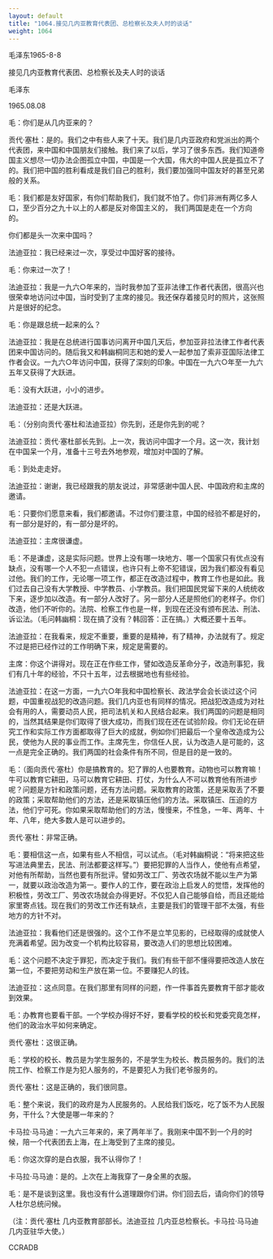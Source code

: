 ```yaml
---
layout: default
title: "1064.接见几内亚教育代表团、总检察长及夫人时的谈话"
weight: 1064
---
```


毛泽东1965-8-8

接见几内亚教育代表团、总检察长及夫人时的谈话

毛泽东

1965.08.08

毛：你们是从几内亚来的？

贡代·塞杜：是的。我们之中有些人来了十天。我们是几内亚政府和党派出的两个代表团，来中国和中国朋友们接触。我们来了以后，学习了很多东西。我们知道帝国主义想尽一切办法企图孤立中国，中国是一个大国，伟大的中国人民是孤立不了的。我们把中国的胜利看成是我们自己的胜利，我们要加强同中国友好的甚至兄弟般的关系。

毛：我们都是友好国家，有你们帮助我们，我们就不怕了。你们非洲有两亿多人口，至少百分之九十以上的人都是反对帝国主义的， 我们两国是走在一个方向的。

你们都是头一次来中国吗？

法迪亚拉：我已经来过一次，享受过中国好客的接待。

毛：你来过一次了！

法迪亚拉：我是一九六○年来的，当时我参加了亚非法律工作者代表团，很高兴也很荣幸地访问过中国，当时受到了主席的接见。我还保存着接见时的照片，这张照片是很好的纪念。

毛：你是跟总统一起来的么？

法迪亚拉：我是在总统进行国事访问离开中国几天后，参加亚非拉法律工作者代表团来中国访问的。随后我又和韩幽桐同志和她的爱人一起参加了索非亚国际法律工作者会议。一九六○年访问中国，获得了深刻的印象。中国在一九六○年至一九六五年又获得了大跃进。

毛：没有大跃进，小小的进步。

法迪亚拉：还是大跃进。

毛：（分别向贡代·塞杜和法迪亚拉）你先到，还是你先到的呢？

法迪亚拉：贡代·塞杜部长先到。上一次，我访问中国才一个月。这一次，我计划在中国呆一个月，准备十三号去外地参观，增加对中国的了解。

毛：到处走走好。

法迪亚拉：谢谢，我已经跟我的朋友说过，非常感谢中国人民、中国政府和主席的邀请。

毛：只要你们愿意来看，我们都邀请。不过你们要注意，中国的经验不都是好的，有一部分是好的，有一部分是坏的。

法迪亚拉：主席很谦虚。

毛：不是谦虚，这是实际问题。世界上没有哪一块地方、哪一个国家只有优点没有缺点，没有哪一个人不犯一点错误，也许只有上帝不犯错误，因为我们都没有看见过他。我们的工作，无论哪一项工作，都正在改造过程中，教育工作也是如此。我们过去自己没有大学教授、中学教员、小学教员。我们把国民党留下来的人统统收下来，逐步加以改造。有一部分人改好了。另一部分人还是照他们的老样子。你们改造，他们不听你的。法院、检察工作也是一样，到现在还没有颁布民法、刑法、诉讼法。（毛问韩幽桐：现在搞了没有？韩回答：正在搞。）大概还要十五年。

法迪亚拉：在我看来，规定不重要，重要的是精神，有了精神，办法就有了。规定不过是把已经作过的工作明确下来，规定是需要的。

主席：你这个讲得对。现在正在作些工作，譬如改造反革命分子，改造刑事犯，我们有几十年的经验，不只十五年，过去根据地也有些经验。

法迪亚拉：在这一方面，一九六○年我和中国检察长、政法学会会长谈过这个问题，中国重视战犯的改造问题。我们几内亚也有同样的情况。把战犯改造成为对社会有用的人，需要动员人民，把司法机关和人民结合起来。我们两国的问题是相同的，当然其结果是你们取得了很大成功，而我们现在还在试验阶段。你们无论在研究工作和实际工作方面都取得了巨大的成就，例如你们把最后一个皇帝改造成为公民，使他为人民的事业而工作。主席先生，你信任人民，认为改造人是可能的，这一点是完全正确的。我们两国的社会条件有所不同，但是目的是一致的。

毛：（面向贡代·塞杜）你是搞教育的。犯了罪的人也要教育。动物也可以教育嘛！牛可以教育它耕田，马可以教育它耕田、打仗，为什么人不可以教育他有所进步呢？问题是方针和政策问题，还有方法问题。采取教育的政策，还是采取丢了不要的政策；采取帮助他们的方法，还是采取镇压他们的方法。采取镇压、压迫的方法，他们宁可死。你如果采取帮助他们的方法，慢慢来，不性急，一年、两年、十年、八年，绝大多数人是可以进步的。

贡代·塞杜：非常正确。

毛：要相信这一点，如果有些人不相信，可以试点。（毛对韩幽桐说：“将来把这些写进法典里去，民法、刑法都要这样写。”）要把犯罪的人当作人，使他有点希望，对他有所帮助，当然也要有所批评。譬如劳改工厂、劳改农场就不能以生产为第一，就要以政治改造为第一。要作人的工作，要在政治上启发人的觉悟，发挥他的积极性，劳改工厂、劳改农场就会办得更好。不仅犯人自己能够自给，而且还能给家里寄点钱。现在我们的劳改工作还有缺点，主要是我们的管理干部不太强，有些地方的方针不对。

法迪亚拉：我看他们还是很强的。这个工作不是立竿见影的，已经取得的成就使人充满着希望。因为改变一个机构比较容易，要改造人们的思想比较困难。

毛：这个问题不决定于罪犯，而决定于我们。我们有些干部不懂得要把改造人放在第一位，不要把劳动和生产放在第一位。不要赚犯人的钱。

法迪亚拉：这点同意。在我们那里有同样的问题，作一件事首先要教育干部才能收到效果。

毛：办教育也要看干部。一个学校办得好不好，要看学校的校长和党委究竟怎样，他们的政治水平如何来确定。

贡代·塞杜：这很正确。

毛：学校的校长、教员是为学生服务的，不是学生为校长、教员服务的。我们的法院工作、检察工作是为犯人服务的，不是要犯人为我们老爷服务的。

贡代·塞杜：这是正确的，我们很同意。

毛：整个来说，我们的政府是为人民服务的。人民给我们饭吃，吃了饭不为人民服务，干什么？大使是哪一年来的？

卡马拉·马马迪：一九六三年来的，来了两年半了。我刚来中国不到一个月的时候，陪一个代表团去上海，在上海受到了主席的接见。

毛：你这次穿的是白衣服，我不认得你了！

卡马拉·马马迪：是的。上次在上海我穿了一身全黑的衣服。

毛：是不是谈到这里。我也没有什么道理跟你们讲。你们回去后，请向你们的领导人杜尔总统问候。

（注：贡代·塞杜 几内亚教育部部长。法迪亚拉  几内亚总检察长。卡马拉·马马迪  几内亚驻华大使。）

CCRADB

